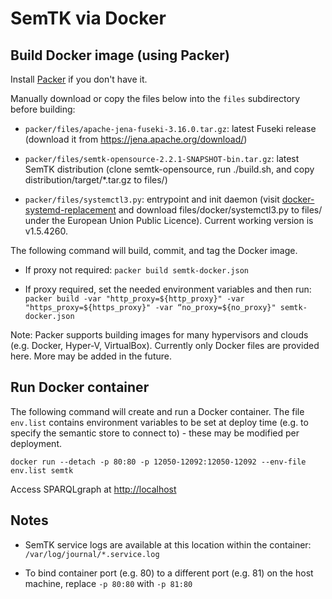 # SemTK via Docker

## Build Docker image (using Packer)

Install [Packer](https://www.packer.io/) if you don't have it. 

Manually download or copy the files below into the `files` subdirectory before building:

- `packer/files/apache-jena-fuseki-3.16.0.tar.gz`: latest Fuseki release
  (download it from <https://jena.apache.org/download/>)

- `packer/files/semtk-opensource-2.2.1-SNAPSHOT-bin.tar.gz`: latest SemTK
  distribution (clone semtk-opensource, run ./build.sh, and copy
  distribution/target/*.tar.gz to files/)

- `packer/files/systemctl3.py`: entrypoint and init daemon (visit
  [docker-systemd-replacement](https://github.com/gdraheim/docker-systemctl-replacement)
  and download files/docker/systemctl3.py to files/ under the European
  Union Public Licence).  Current working version is v1.5.4260.

The following command will build, commit, and tag the Docker image.  

- If proxy not required: `packer build semtk-docker.json`

- If proxy required, set the needed environment variables and then run: `packer build -var "http_proxy=${http_proxy}" -var "https_proxy=${https_proxy}" -var “no_proxy=${no_proxy}" semtk-docker.json`

Note: Packer supports building images for many hypervisors and clouds (e.g. Docker, Hyper-V, 
VirtualBox).  Currently only Docker files are provided here.  More may be added in the future.

## Run Docker container

The following command will create and run a Docker container.  The file `env.list` contains environment variables to be set at deploy time (e.g. to specify the semantic store to connect to) - these may be modified per deployment.

`docker run --detach -p 80:80 -p 12050-12092:12050-12092 --env-file env.list semtk`

Access SPARQLgraph at [http://localhost](http://localhost)

## Notes

- SemTK service logs are available at this location within the container: `/var/log/journal/*.service.log`

- To bind container port (e.g. 80) to a different port (e.g. 81) on the host machine, replace `-p 80:80` with `-p 81:80`
